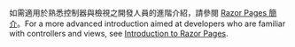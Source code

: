 <span data-ttu-id="5e266-101">如需適用於熟悉控制器與檢視之開發人員的進階介紹，請參閱 [Razor Pages 簡介](xref:razor-pages/index)。</span><span class="sxs-lookup"><span data-stu-id="5e266-101">For a more advanced introduction aimed at developers who are familiar with controllers and views, see [Introduction to Razor Pages](xref:razor-pages/index).</span></span>
